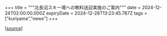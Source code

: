 +++
title = """北長沼スキー場への無料送迎実施のご案内"""
date = 2024-12-24T02:00:00.000Z
expiryDate = 2024-12-28T13:23:45.787Z
tags = ["kuriyama","news"]
+++


[[source]](https://www.town.kuriyama.hokkaido.jp/soshiki/55/29519.html)
